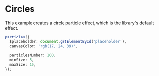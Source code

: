 # Circles

This example creates a circle particle effect, which is the library's default effect.

```ts
particles({
  $placeholder: document.getElementById('placeholder'),
  canvasColor: 'rgb(17, 24, 39)',
    
  particlesNumber: 100,
  minSize: 5,
  maxSize: 10,
});
```